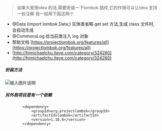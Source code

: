 > 如果大家用idea 的话,需要安装一下lombok 插件,它的作用可以让idea 支持一些注解
我一般用下面这两个
- @Data (import lombok.Data;) 实体类省略 get set 方法,生成 class 文件时,会自动生成
- @CommonsLog  给当前类注入 log 对象
- 帮助文档 [https://projectlombok.org/features/all](https://projectlombok.org/features/all)
- [http://himichaelchu.iteye.com/category/324280](http://himichaelchu.iteye.com/category/324280)

##### 安装方法
![输入图片说明](https://gitee.com/uploads/images/2017/1228/092209_c185d279_1599674.png "屏幕截图.png")

##### 另外我项目里有一个依赖
```
		<dependency>
			<groupId>org.projectlombok</groupId>
			<artifactId>lombok</artifactId>
			<version>1.18.6</version>
		</dependency>
```